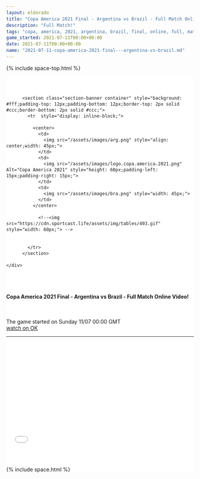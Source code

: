 ```yaml
---
layout: eldorado
title: "Copa America 2021 Final - Argentina vs Brazil - Full Match Online Video!"
description: "Full Match!"
tags: "copa, america, 2021, argentina, brazil, final, online, full, match"
game_started: 2021-07-11T00:00+00:00
date: 2021-07-11T00:00+00:00
name: "2021-07-11-copa-america-2021-final---argentina-vs-brazil.md"
---
```


  {% include space-top.html %}

<style>

  .seccion-banner {
    background-color: #e3dbdb;
    padding: 10px;
  }

  .iframe-container {
    overflow: hidden;
    /* 16:9 aspect ratio */
    padding-top: 56.25%;
    position: relative;
  }

  .iframe-container iframe {
    border: 0;
    height: 100%;
    left: 0;
    position: absolute;
    top: 0;
    width: 100%;
  }

</style>



<div class="container" style="background-color: #fff;padding-top: 35px;">


   <div class="row">
    <div class="col-sm-12" style="background: #fff;">

          <section class="section-banner container" style="background: #fff;padding-top: 12px;padding-bottom: 12px;border-top: 2px solid #ccc;border-bottom: 2px solid #ccc;">
            <tr  style="display: inline-block;">

              <center>
                <td>
                  <img src="/assets/images/arg.png" style="align: center;width: 45px;">
                </td>
                <td>
                  <img src="/assets/images/logo.copa.america.2021.png" Alt="Copa America 2021" style="height: 60px;padding-left: 15px;padding-right: 15px;">
                </td>
                <td>
                  <img src="/assets/images/bra.png" style="width: 45px;">
                </td>
              </center>

                <!--<img src="https://cdn.sportcast.life/assets/img/tables/493.gif" style="width: 60px;"> -->


            </tr>
          </section>

    </div>
  </div>

  <section>
    <div class="container" style="padding-top: 35px;padding-bottom: 35px;">
      <div class="row">
        <h4>Copa America 2021 Final - Argentina vs Brazil - Full Match Online Video!</h4><br>
        <p>The game started on <span>Sunday 11/07 00:00 GMT</span><br>
        <a href="//ok.ru/videoembed/2711695329971">watch on OK</a></p>
        <hr>
        <div class="col-sm-12 iframe-container">
          <iframe src="//ok.ru/videoembed/2711695329971" allowfullscreen></iframe> <!-- <iframe width="560" height="315" src="//ok.ru/videoembed/2685580413619" frameborder="0" allow="autoplay" allowfullscreen></iframe> //ok.ru/videoembed/2683932773043 -->
        </div>
      </div>
    </div>
  </section>



  {% include space.html %}
